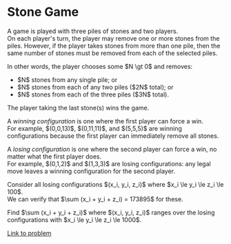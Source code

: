 # Stone Game

<p>A game is played with three piles of stones and two players.<br />
On each player's turn, the player may remove one or more stones from the piles. However, if the player takes stones from more than one pile, then the same number of stones must be removed from each of the selected piles.</p>

<p>In other words, the player chooses some $N \gt 0$ and removes:</p>

<ul><li>$N$ stones from any single pile; or</li>
<li>$N$ stones from each of any two piles ($2N$ total); or</li>
<li>$N$ stones from each of the three piles ($3N$ total).</li>
</ul><p>The player taking the last stone(s) wins the game.</p>

<p>A <dfn>winning configuration</dfn> is one where the first player can force a win.<br />
For example, $(0,0,13)$, $(0,11,11)$, and $(5,5,5)$ are winning configurations because the first player can immediately remove all stones.</p>

<p>A <dfn>losing configuration</dfn> is one where the second player can force a win, no matter what the first player does.<br />
For example, $(0,1,2)$ and $(1,3,3)$ are losing configurations: any legal move leaves a winning configuration for the second player.</p>

<p>Consider all losing configurations $(x_i, y_i, z_i)$ where $x_i \le y_i \le z_i \le 100$.<br />
We can verify that $\sum (x_i + y_i + z_i) = 173895$ for these.</p>

<p>Find $\sum (x_i + y_i + z_i)$ where $(x_i, y_i, z_i)$ ranges over the losing configurations with $x_i \le y_i \le z_i \le 1000$.</p>

[Link to problem](https://projecteuler.net/problem=260)
